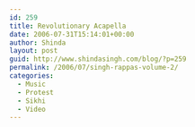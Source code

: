 ```yaml
---
id: 259
title: Revolutionary Acapella
date: 2006-07-31T15:14:01+00:00
author: Shinda
layout: post
guid: http://www.shindasingh.com/blog/?p=259
permalink: /2006/07/singh-rappas-volume-2/
categories:
  - Music
  - Protest
  - Sikhi
  - Video
---
```

<p align="center">
</p>